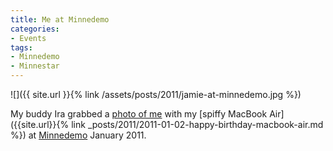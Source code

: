 ```yaml
---
title: Me at Minnedemo
categories:
- Events
tags:
- Minnedemo
- Minnestar
---
```


![]({{ site.url }}{% link /assets/posts/2011/jamie-at-minnedemo.jpg %})

My buddy Ira grabbed a [photo of me](https://twitter.com/#!/ropadope/status/25727379884212224) with my [spiffy MacBook Air]({{site.url}}{% link _posts/2011/2011-01-02-happy-birthday-macbook-air.md %}) at [Minnedemo](http://minnestar.org/minnedemo/) January 2011.
